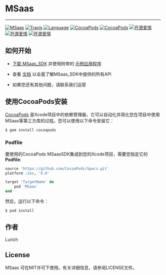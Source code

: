 # MSaas
***
 [![MSaas](https://img.shields.io/badge/MSaas-AD-red.svg)](https://github.com/xiaofu666/MSaas.git)
 [![Travis](https://img.shields.io/badge/build-passing-brightgreen)](https://github.com/xiaofu666/MSaas.git)
 [![Language](https://img.shields.io/badge/Language-Objective--C-FF7F24.svg?style=flat)](https://github.com/xiaofu666/MSaas.git)
 [![CocoaPods](https://img.shields.io/cocoapods/p/MSaas.svg)](https://github.com/xiaofu666/MSaas.git)
 [![CocoaPods](https://img.shields.io/cocoapods/v/MSaas.svg)](https://github.com/xiaofu666/MSaas.git)
 [![开源爱情](https://badges.frapsoft.com/os/mit/mit.svg?v=102)](https://github.com/xiaofu666/MSaas.git)
 [![开源爱情](https://badges.frapsoft.com/os/gpl/gpl.svg?v=102)](https://github.com/xiaofu666/MSaas.git)
 [![开源爱情](https://badges.frapsoft.com/os/v1/open-source.svg?v=102)](https://github.com/xiaofu666/MSaas.git)

## 如何开始

+ [下载 MSaas_SDK](https://codeload.github.com/xiaofu666/MSaas/zip/refs/heads/main) 并使用附带的 [示例应用程序](https://github.com/xiaofu666/MSaas/tree/main/Example/ADDemo)

+ 查看 [文档](https://xiaofu666.github.io/static/html/iOS-SDK-对接文档.html) 以全面了解MSaas_SDK中提供的所有API

+ 如果您还有其他问题，请联系我们运营


## 使用CocoaPods安装


[CocoaPods](https://cocoapods.org) 是Xcode项目中的依赖管理器，它可以自动化并简化您在项目中使用MSaas等第三方库的过程。您可以使用以下命令安装它：

```ruby
$ gem install cocoapods
```

### Podfile

要使用的CocoaPods MSaasSDK集成到您的Xcode项目，需要您指定它的 **Podfile**:

```ruby
source 'https://github.com/CocoaPods/Specs.git'
platform :ios, '9.0'

target 'TargetName' do
    pod 'MSaas'
end
```
然后，运行以下命令：

```ruby
$ pod install
```

## 作者

Lurich

## License

MSaas 可在MIT许可下使用。有关详细信息，请参阅LICENSE文件。

